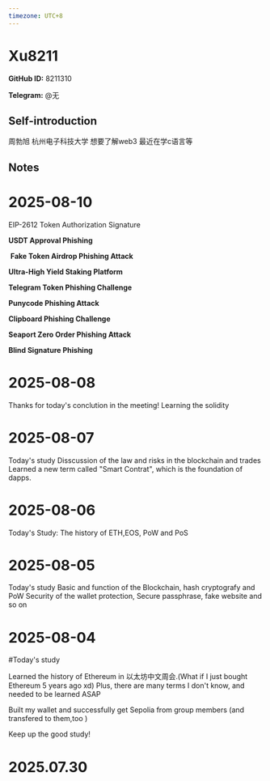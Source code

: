 ```yaml
---
timezone: UTC+8
---
```


# Xu8211

**GitHub ID:** 8211310

**Telegram:** @无

## Self-introduction

周勃旭 杭州电子科技大学 想要了解web3 最近在学c语言等

## Notes

<!-- Content_START -->
# 2025-08-10

EIP-2612 Token Authorization Signature

**USDT Approval Phishing**

 **Fake Token Airdrop Phishing Attack** 

**Ultra-High Yield Staking Platform**

**Telegram Token Phishing Challenge**

**Punycode Phishing Attack**

**Clipboard Phishing Challenge**

**Seaport Zero Order Phishing Attack**

**Blind Signature Phishing**

# 2025-08-08

Thanks for today's conclution in the meeting!
Learning the solidity

# 2025-08-07

Today's study
Disscussion of the law and risks in the blockchain and trades
Learned a new term called "Smart Contrat", which is the foundation of dapps.

# 2025-08-06

Today's Study:
The history of ETH,EOS, PoW and PoS

# 2025-08-05

Today's study
Basic and function of the Blockchain, hash cryptografy and PoW
Security of the wallet protection, Secure passphrase, fake website and so on

# 2025-08-04

#Today's study 

Learned the history of Ethereum in 以太坊中文周会.(What if I just bought Ethereum 5 years ago xd)
Plus, there are many terms I don't know, and needed to be learned ASAP

Built my wallet and successfully get Sepolia from group members (and transfered to them,too )

Keep up the good study!


# 2025.07.30


<!-- Content_END -->
